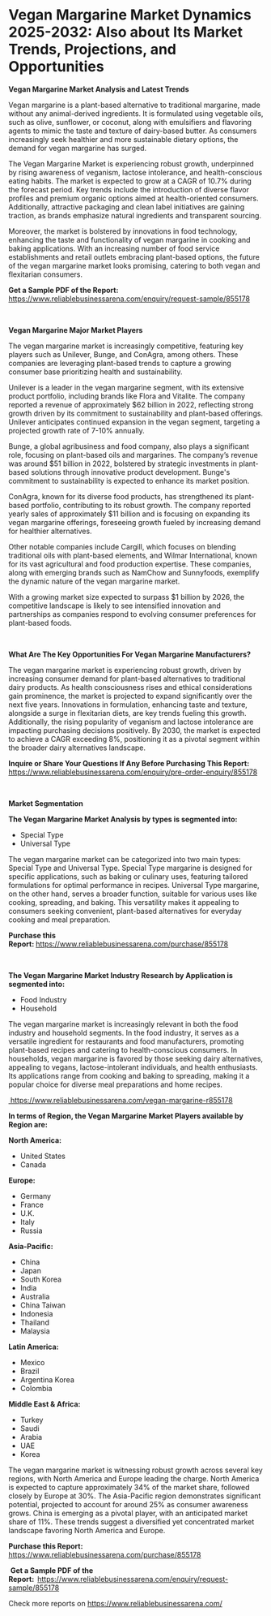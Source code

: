 <p><h1>Vegan Margarine Market Dynamics 2025-2032: Also about Its Market Trends, Projections, and Opportunities</h1></p><p><strong>Vegan Margarine Market Analysis and Latest Trends</strong></p>
<p><p>Vegan margarine is a plant-based alternative to traditional margarine, made without any animal-derived ingredients. It is formulated using vegetable oils, such as olive, sunflower, or coconut, along with emulsifiers and flavoring agents to mimic the taste and texture of dairy-based butter. As consumers increasingly seek healthier and more sustainable dietary options, the demand for vegan margarine has surged.</p><p>The Vegan Margarine Market is experiencing robust growth, underpinned by rising awareness of veganism, lactose intolerance, and health-conscious eating habits. The market is expected to grow at a CAGR of 10.7% during the forecast period. Key trends include the introduction of diverse flavor profiles and premium organic options aimed at health-oriented consumers. Additionally, attractive packaging and clean label initiatives are gaining traction, as brands emphasize natural ingredients and transparent sourcing.</p><p>Moreover, the market is bolstered by innovations in food technology, enhancing the taste and functionality of vegan margarine in cooking and baking applications. With an increasing number of food service establishments and retail outlets embracing plant-based options, the future of the vegan margarine market looks promising, catering to both vegan and flexitarian consumers.</p></p>
<p><strong>Get a Sample PDF of the Report:&nbsp;</strong> <a href="https://www.reliablebusinessarena.com/enquiry/request-sample/855178?utm_campaign=3215&utm_medium=2&utm_source=Github&utm_content=ia&utm_term=07042025&utm_id=vegan-margarine">https://www.reliablebusinessarena.com/enquiry/request-sample/855178</a></p>
<p>&nbsp;</p>
<p><strong>Vegan Margarine Major Market Players</strong></p>
<p><p>The vegan margarine market is increasingly competitive, featuring key players such as Unilever, Bunge, and ConAgra, among others. These companies are leveraging plant-based trends to capture a growing consumer base prioritizing health and sustainability. </p><p>Unilever is a leader in the vegan margarine segment, with its extensive product portfolio, including brands like Flora and Vitalite. The company reported a revenue of approximately $62 billion in 2022, reflecting strong growth driven by its commitment to sustainability and plant-based offerings. Unilever anticipates continued expansion in the vegan segment, targeting a projected growth rate of 7-10% annually.</p><p>Bunge, a global agribusiness and food company, also plays a significant role, focusing on plant-based oils and margarines. The company’s revenue was around $51 billion in 2022, bolstered by strategic investments in plant-based solutions through innovative product development. Bunge's commitment to sustainability is expected to enhance its market position.</p><p>ConAgra, known for its diverse food products, has strengthened its plant-based portfolio, contributing to its robust growth. The company reported yearly sales of approximately $11 billion and is focusing on expanding its vegan margarine offerings, foreseeing growth fueled by increasing demand for healthier alternatives.</p><p>Other notable companies include Cargill, which focuses on blending traditional oils with plant-based elements, and Wilmar International, known for its vast agricultural and food production expertise. These companies, along with emerging brands such as NamChow and Sunnyfoods, exemplify the dynamic nature of the vegan margarine market.</p><p>With a growing market size expected to surpass $1 billion by 2026, the competitive landscape is likely to see intensified innovation and partnerships as companies respond to evolving consumer preferences for plant-based foods.</p></p>
<p>&nbsp;</p>
<p><strong>What Are The Key Opportunities For Vegan Margarine Manufacturers?</strong></p>
<p><p>The vegan margarine market is experiencing robust growth, driven by increasing consumer demand for plant-based alternatives to traditional dairy products. As health consciousness rises and ethical considerations gain prominence, the market is projected to expand significantly over the next five years. Innovations in formulation, enhancing taste and texture, alongside a surge in flexitarian diets, are key trends fueling this growth. Additionally, the rising popularity of veganism and lactose intolerance are impacting purchasing decisions positively. By 2030, the market is expected to achieve a CAGR exceeding 8%, positioning it as a pivotal segment within the broader dairy alternatives landscape.</p></p>
<p><strong>Inquire or Share Your Questions If Any Before Purchasing This Report:</strong> <a href="https://www.reliablebusinessarena.com/enquiry/pre-order-enquiry/855178?utm_campaign=3215&utm_medium=2&utm_source=Github&utm_content=ia&utm_term=07042025&utm_id=vegan-margarine">https://www.reliablebusinessarena.com/enquiry/pre-order-enquiry/855178</a></p>
<p>&nbsp;</p>
<p><strong>Market Segmentation</strong></p>
<p><strong>The Vegan Margarine Market Analysis by types is segmented into:</strong></p>
<p><ul><li>Special Type</li><li>Universal Type</li></ul></p>
<p><p>The vegan margarine market can be categorized into two main types: Special Type and Universal Type. Special Type margarine is designed for specific applications, such as baking or culinary uses, featuring tailored formulations for optimal performance in recipes. Universal Type margarine, on the other hand, serves a broader function, suitable for various uses like cooking, spreading, and baking. This versatility makes it appealing to consumers seeking convenient, plant-based alternatives for everyday cooking and meal preparation.</p></p>
<p><strong>Purchase this Report:&nbsp;</strong><a href="https://www.reliablebusinessarena.com/purchase/855178?utm_campaign=3215&utm_medium=2&utm_source=Github&utm_content=ia&utm_term=07042025&utm_id=vegan-margarine">https://www.reliablebusinessarena.com/purchase/855178</a></p>
<p>&nbsp;</p>
<p><strong>The Vegan Margarine Market Industry Research by Application is segmented into:</strong></p>
<p><ul><li>Food Industry</li><li>Household</li></ul></p>
<p><p>The vegan margarine market is increasingly relevant in both the food industry and household segments. In the food industry, it serves as a versatile ingredient for restaurants and food manufacturers, promoting plant-based recipes and catering to health-conscious consumers. In households, vegan margarine is favored by those seeking dairy alternatives, appealing to vegans, lactose-intolerant individuals, and health enthusiasts. Its applications range from cooking and baking to spreading, making it a popular choice for diverse meal preparations and home recipes.</p></p>
<p><a href="https://www.reliablebusinessarena.com/vegan-margarine-r855178?utm_campaign=3215&utm_medium=2&utm_source=Github&utm_content=ia&utm_term=07042025&utm_id=vegan-margarine">&nbsp;https://www.reliablebusinessarena.com/vegan-margarine-r855178</a></p>
<p><strong>In terms of Region, the Vegan Margarine Market Players available by Region are:</strong></p>
<p>
    <p> <strong> North America: </strong>
        <ul>
            <li>United States</li>
            <li>Canada</li>
        </ul>
        </p> 
    <p> <strong> Europe: </strong>
        <ul>
            <li>Germany</li>
            <li>France</li>
            <li>U.K.</li>
            <li>Italy</li>
            <li>Russia</li>
        </ul>
        </p> 
    <p> <strong> Asia-Pacific: </strong>
        <ul>
            <li>China</li>
            <li>Japan</li>
            <li>South Korea</li>
            <li>India</li>
            <li>Australia</li>
            <li>China Taiwan</li>
            <li>Indonesia</li>
            <li>Thailand</li>
            <li>Malaysia</li>
        </ul>
        </p> 
    <p> <strong> Latin America: </strong>
        <ul>
            <li>Mexico</li>
            <li>Brazil</li>
            <li>Argentina Korea</li>
            <li>Colombia</li>
        </ul>
        </p> 
    <p> <strong> Middle East & Africa: </strong>
        <ul>
            <li>Turkey</li>
            <li>Saudi</li>
            <li>Arabia</li>
            <li>UAE</li>
            <li>Korea</li>
        </ul>
    </p>
    </p>
<p><p>The vegan margarine market is witnessing robust growth across several key regions, with North America and Europe leading the charge. North America is expected to capture approximately 34% of the market share, followed closely by Europe at 30%. The Asia-Pacific region demonstrates significant potential, projected to account for around 25% as consumer awareness grows. China is emerging as a pivotal player, with an anticipated market share of 11%. These trends suggest a diversified yet concentrated market landscape favoring North America and Europe.</p></p>
<p><strong>Purchase this Report: </strong><a href="https://www.reliablebusinessarena.com/purchase/855178?utm_campaign=3215&utm_medium=2&utm_source=Github&utm_content=ia&utm_term=07042025&utm_id=vegan-margarine">https://www.reliablebusinessarena.com/purchase/855178</a></p>
<p>&nbsp;<strong>Get a Sample PDF of the Report:&nbsp;&nbsp;</strong><a href="https://www.reliablebusinessarena.com/enquiry/request-sample/855178?utm_campaign=3215&utm_medium=2&utm_source=Github&utm_content=ia&utm_term=07042025&utm_id=vegan-margarine">https://www.reliablebusinessarena.com/enquiry/request-sample/855178</a></p>
<p><strong></strong></p>
<p>Check more reports on <a href="https://www.reliablebusinessarena.com/?utm_campaign=3215&utm_medium=2&utm_source=Github&utm_content=ia&utm_term=07042025&utm_id=vegan-margarine">https://www.reliablebusinessarena.com/</a></p>